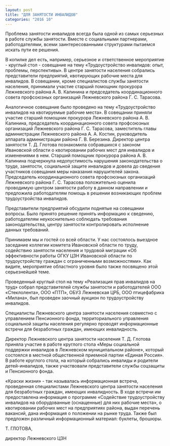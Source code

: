 ```yaml
---
layout: post
title: "ДЛЯ ЗАНЯТОСТИ ИНВАЛИДОВ"
categories: "2016 10"
---
```


Проблема занятости инвалидов всегда была одной из самых серьезных в работе службы занятости. Вместе с социальными партнерами, работодателями, всеми заинтересованными структурами пытаемся искать пути ее решения.

В копилке дел есть, например, серьезное и ответственное мероприятие - круглый стол - совещание на тему «Трудоустройство инвалидов: опыт, проблемы, перспективы». В центре занятости населения собрались представители предприятий, квотирующих рабочие места для инвалидов. В совещании, кроме специалистов службы занятости населения, принимали участие старший помощник прокурора Лежневского района А. В. Калинина и председатель координационного совета профсоюзных организаций Лежневского района Г. С. Тарасова.

Аналогичное совещание было проведено на тему «Трудоустройство инвалидов на квотируемые рабочие места». В совещании приняли участие старший помощник прокурора Лежневского района А. В. Калинина, председатель координационного совета профсоюзных организаций Лежневского района Г. С. Тарасова, заместитель главы администрации Лежневского района А. А. Костин, руководитель аппарата администрации района Г. В. Березина. Директор центра занятости Т. Д. Глотова познакомила собравшихся с законом Ивановской области о квотировании рабочих мест для инвалидов и изменениями в нем. Старший помощник прокурора района А. В. Калинина подчеркнула недопустимость нарушения законодательства о труде, занятости, социальной защите инвалидов и довела до сведения участников совещания меры наказания нарушителей закона. Председатель координационного совета профсоюзных организаций Лежневского района Г. С. Тарасова положительно оценила проводимую центром занятости работу в данном направлении и предложила работодателям помощь в решении возникающих проблем трудоустройства инвалидов.

Представители предприятий обсудили поднятые на совещании вопросы. Было принято решение принять информацию к сведению, работодателям неукоснительно соблюдать требования законодательства, центру занятости контролировать исполнение данных требований.

Принимаем мы и гостей со всей области. У нас состоялось выездное заседание коллегии комитета Ивановской области по труду, содействию занятости населения и трудовой миграции «Об эффективности работы ОГКУ ЦЗН Ивановской области по трудоустройству граждан с ограниченными возможностями». Как видите, мероприятие областного уровня было также посвящено этой серьезнейшей теме.

Проведенный круглый стол на тему «Реализация прав инвалидов на труд» собрал представителей службы занятости и работодателей ООО «Стеклолента», ООО «ПТП», ОБУЗ Лежневская ЦРБ, ООО птицефабрика «Милана», был проведен заочный аукцион по трудоустройству инвалидов.

Специалисты Лежневского центра занятости населения совместно с управлением Пенсионного фонда, территориального управления социальной защиты населения регулярно проводят информационные встречи для безработных граждан, имеющих инвалидность.

Директор Лежневского центра занятости населения Т. Д. Глотова приняла участие в работе круглого стола «Меры социальной поддержки инвалидов в Лежневском муниципальном районе», который состоялся в местной общественной приемной партии «Единая Россия». В работе круглого стола, на который собрались инвалиды и родители детей-инвалидов, также участвовали представители службы соцзащиты и Пенсионного фонда.

«Краски жизни» - так называлась информационная встреча, проведенная специалистами Лежневского центра занятости населения для безработных граждан, имеющих инвалидность. В ходе встречи им предоставлена информация о программе «Содействие трудоустройству инвалидов на оборудованные (оснащенные) для них рабочие места», о квотировании рабочих мест на предприятиях района, выдан перечень вакансий, дана информация о положении на рынке труда. Также был предложен различный информационный материал: буклеты, брошюры.

Т. ГЛОТОВА,

директор Лежневского ЦЗН


